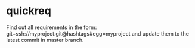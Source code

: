 # quickreq
Find out all requirements in the form: git+ssh://myproject.git@hashtags#egg=myproject
and update them to the latest commit in master branch.
